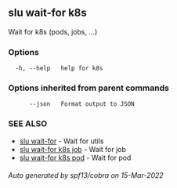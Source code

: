 ## slu wait-for k8s

Wait for k8s (pods, jobs, ...)

### Options

```
  -h, --help   help for k8s
```

### Options inherited from parent commands

```
      --json   Format output to JSON
```

### SEE ALSO

* [slu wait-for](slu_wait-for.md)	 - Wait for utils
* [slu wait-for k8s job](slu_wait-for_k8s_job.md)	 - Wait for job
* [slu wait-for k8s pod](slu_wait-for_k8s_pod.md)	 - Wait for pod

###### Auto generated by spf13/cobra on 15-Mar-2022
